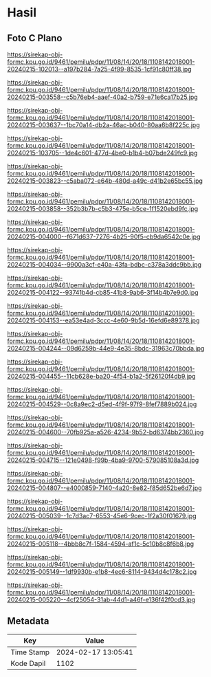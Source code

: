 # Hasil

## Foto C Plano

https://sirekap-obj-formc.kpu.go.id/9461/pemilu/pdpr/11/08/14/20/18/1108142018001-20240215-102013--a197b284-7a25-4f99-8535-1cf91c80ff38.jpg

https://sirekap-obj-formc.kpu.go.id/9461/pemilu/pdpr/11/08/14/20/18/1108142018001-20240215-003558--c5b76eb4-aaef-40a2-b759-e71e6ca17b25.jpg

https://sirekap-obj-formc.kpu.go.id/9461/pemilu/pdpr/11/08/14/20/18/1108142018001-20240215-003637--1bc70a14-db2a-46ac-b040-80aa6b8f225c.jpg

https://sirekap-obj-formc.kpu.go.id/9461/pemilu/pdpr/11/08/14/20/18/1108142018001-20240215-103705--1de4c601-477d-4be0-b1b4-b07bde249fc9.jpg

https://sirekap-obj-formc.kpu.go.id/9461/pemilu/pdpr/11/08/14/20/18/1108142018001-20240215-003823--c5aba072-e64b-480d-a49c-d41b2e65bc55.jpg

https://sirekap-obj-formc.kpu.go.id/9461/pemilu/pdpr/11/08/14/20/18/1108142018001-20240215-003858--352b3b7b-c5b3-475e-b5ce-1f1520ebd9fc.jpg

https://sirekap-obj-formc.kpu.go.id/9461/pemilu/pdpr/11/08/14/20/18/1108142018001-20240215-004000--f671d637-7276-4b25-90f5-cb9da6542c0e.jpg

https://sirekap-obj-formc.kpu.go.id/9461/pemilu/pdpr/11/08/14/20/18/1108142018001-20240215-004034--9900a3cf-e40a-43fa-bdbc-c378a3ddc9bb.jpg

https://sirekap-obj-formc.kpu.go.id/9461/pemilu/pdpr/11/08/14/20/18/1108142018001-20240215-004122--93741b4d-cb85-41b8-9ab6-3f14b4b7e9d0.jpg

https://sirekap-obj-formc.kpu.go.id/9461/pemilu/pdpr/11/08/14/20/18/1108142018001-20240215-004153--ea53e4ad-3ccc-4e60-9b5d-16efd6e89378.jpg

https://sirekap-obj-formc.kpu.go.id/9461/pemilu/pdpr/11/08/14/20/18/1108142018001-20240215-004244--09d6259b-44e9-4e35-8bdc-31963c70bbda.jpg

https://sirekap-obj-formc.kpu.go.id/9461/pemilu/pdpr/11/08/14/20/18/1108142018001-20240215-004455--11cb628e-ba20-4f54-b1a2-5f26120f4db9.jpg

https://sirekap-obj-formc.kpu.go.id/9461/pemilu/pdpr/11/08/14/20/18/1108142018001-20240215-004529--0c8a9ec2-d5ed-4f9f-97f9-8fef7889b024.jpg

https://sirekap-obj-formc.kpu.go.id/9461/pemilu/pdpr/11/08/14/20/18/1108142018001-20240215-004600--70fb925a-a526-4234-9b52-bd6374bb2360.jpg

https://sirekap-obj-formc.kpu.go.id/9461/pemilu/pdpr/11/08/14/20/18/1108142018001-20240215-004715--121e0498-f99b-4ba9-9700-579085108a3d.jpg

https://sirekap-obj-formc.kpu.go.id/9461/pemilu/pdpr/11/08/14/20/18/1108142018001-20240215-004807--e4000859-7140-4a20-8e82-f85d652be6d7.jpg

https://sirekap-obj-formc.kpu.go.id/9461/pemilu/pdpr/11/08/14/20/18/1108142018001-20240215-005039--1c7d3ac7-6553-45e6-9cec-1f2a30f01679.jpg

https://sirekap-obj-formc.kpu.go.id/9461/pemilu/pdpr/11/08/14/20/18/1108142018001-20240215-005118--4bbb8c7f-1584-4594-af1c-5c10b8c8f6b8.jpg

https://sirekap-obj-formc.kpu.go.id/9461/pemilu/pdpr/11/08/14/20/18/1108142018001-20240215-005149--1df9930b-e1b8-4ec6-8114-9434d4c178c2.jpg

https://sirekap-obj-formc.kpu.go.id/9461/pemilu/pdpr/11/08/14/20/18/1108142018001-20240215-005220--4cf25054-31ab-44d1-a46f-e136f42f0cd3.jpg


## Metadata

| Key        | Value               |
| ---------- | ------------------- |
| Time Stamp | 2024-02-17 13:05:41 |
| Kode Dapil | 1102                |



